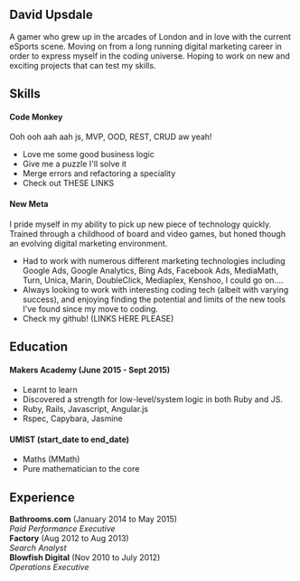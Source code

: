 ## David Upsdale

A gamer who grew up in the arcades of London and in love with the current eSports scene. Moving on from a long running digital marketing career in order to express myself in the coding universe. Hoping to work on new and exciting projects that can test my skills.

## Skills

#### Code Monkey

Ooh ooh aah aah js, MVP, OOD, REST, CRUD aw yeah!

- Love me some good business logic
- Give me a puzzle I'll solve it
- Merge errors and refactoring a speciality
- Check out THESE LINKS

#### New Meta

I pride myself in my ability to pick up new piece of technology quickly. Trained through a childhood of board and video games, but honed though
an evolving digital marketing environment.

- Had to work with numerous different marketing technologies including Google Ads, Google Analytics,
  Bing Ads, Facebook Ads, MediaMath, Turn, Unica, Marin, DoubleClick, Mediaplex, Kenshoo, I could go on....
- Always looking to work with interesting coding tech (albeit with varying success), and enjoying finding the potential and limits of the new tools I've found since my move to coding.
- Check my github! (LINKS HERE PLEASE)

## Education

#### Makers Academy (June 2015 - Sept 2015)

- Learnt to learn
- Discovered a strength for low-level/system logic in both Ruby and JS.
- Ruby, Rails, Javascript, Angular.js
- Rspec, Capybara, Jasmine

#### UMIST (start_date to end_date)

- Maths (MMath)
- Pure mathematician to the core

## Experience

**Bathrooms.com** (January 2014 to May 2015)  
*Paid Performance Executive*  
**Factory** (Aug 2012 to Aug 2013)  
*Search Analyst*  
**Blowfish Digital** (Nov 2010 to July 2012)  
*Operations Executive*  
